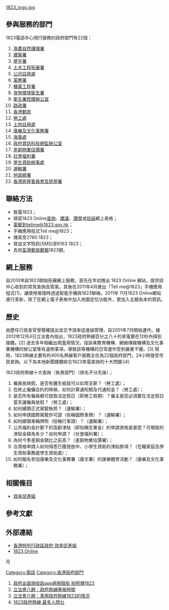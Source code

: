 [1823_logo.jpg](https://zh.wikipedia.org/wiki/File:1823_logo.jpg "fig:1823_logo.jpg")

## 參與服務的部門

1823電話中心現行服務的政府部門有22個：

1.  [漁農自然護理署](../Page/漁農自然護理署.md "wikilink")
2.  [建築署](../Page/建築署.md "wikilink")
3.  [屋宇署](../Page/屋宇署.md "wikilink")
4.  [土木工程拓展署](../Page/土木工程拓展署.md "wikilink")
5.  [公司註冊處](https://zh.wikipedia.org/wiki/公司註冊處 "wikilink")
6.  [渠務署](../Page/渠務署.md "wikilink")
7.  [機電工程署](../Page/機電工程署.md "wikilink")
8.  [食物環境衞生署](../Page/食物環境衞生署.md "wikilink")
9.  [衞生署控煙辦公室](https://zh.wikipedia.org/wiki/衞生署控煙辦公室 "wikilink")
10. [路政署](../Page/路政署.md "wikilink")
11. [香港郵政](../Page/香港郵政.md "wikilink")
12. [勞工處](../Page/勞工處.md "wikilink")
13. [土地註冊處](../Page/土地註冊處.md "wikilink")
14. [康樂及文化事務署](../Page/康樂及文化事務署.md "wikilink")
15. [海事處](../Page/海事處.md "wikilink")
16. [政府資訊科技總監辦公室](../Page/政府資訊科技總監辦公室.md "wikilink")
17. [差餉物業估價署](../Page/差餉物業估價署.md "wikilink")
18. [社會福利署](../Page/社會福利署.md "wikilink")
19. [學生資助辦事處](https://zh.wikipedia.org/wiki/學生資助辦事處 "wikilink")
20. [運輸署](../Page/運輸署.md "wikilink")
21. [地政總署](../Page/地政總署.md "wikilink")
22. [香港房屋委員會及](../Page/香港房屋委員會.md "wikilink")[房屋署](../Page/房屋署.md "wikilink")

## 聯絡方法

  - 致電1823；
  - 填寫1823
    Online[查詢](https://www.1823.gov.hk/big5/case/enquiry.aspx?type=enquiry)、[建議](https://www.1823.gov.hk/big5/case/enquiry.aspx?type=suggestion)、[讚賞](https://www.1823.gov.hk/big5/case/enquiry.aspx?type=compliment)或[投訴](https://www.1823.gov.hk/big5/case/complaint.aspx)網上表格；
  - 電郵到tellme@1823.gov.hk；
  - 手機應用程式Tell me@1823；
  - 傳真至2760 1823；
  - 發送文字短訊(SMS)至6163 1823；
  - 去信[荃灣郵局郵箱](../Page/荃灣.md "wikilink")1823號。

## 網上服務

自2010年起1823開始拓展網上服務，首先在年初推出 1823 Online
網站，提供該中心收到的常見查詢及答案。其後在2011年4月推出「Tell
me@1823」手機應用程式\[1\]，讓使用者隨時透過智能手機與1823聯絡。2011年 11月1823
Online網站進行革新，除了在網上電子表格中加入地圖定位功能外，更加入主題為本的資訊。

## 歷史

由歷任行政長官曾蔭權提出並交予效率促進組管理，自2001年7月開始運作。據2012年12月4日立法會內指出，1823政府熱線百分之八十的來電要在12秒內得到接聽。\[2\]
過去多年相繼出現濫用情況，投訴某教育機構、網絡傳媒機構及文化事業機構的辦公室等有違例事項，導致該等機構的日常運作受到嚴重干擾。\[3\]
現時，1823熱線主要有約400名熱線客戶服務主任為22個政府部門，24小時接受市民查詢。以下為本地新聞媒體綜合1823來電查詢的十大問題:\[4\]

1823政府熱線十大查詢（負責部門）（排名不分先後）；

1.  僱員放病假，是否有醫生紙就可以如常支薪？（勞工處）；
2.  在終止僱傭合約的時候，如何計算通知期及代通知金？（勞工處）；
3.  是否所有僱員都可放取法定假日（即勞工假期）？僱主是否必須要在法定假日當天讓僱員放假？（勞工處）；
4.  如何續領正式駕駛執照？（運輸署）；
5.  如何申請國際駕駛許可證（俗稱國際車牌）？（運輸署）；
6.  如何續領車輛牌照（俗稱行車證）？（運輸署）；
7.  公共福利金計劃下的高齡津貼（即俗稱生果金）的申請資格是甚麼？可領取的津貼金額為多少？如何申請？（社會福利署）；
8.  為何今季差餉金額比之前高？（差餉物業估價署）；
9.  合資格申請人如何得悉已獲發放中、小學生資助的津貼款項？（在職家庭及學生資助事務處學生資助處）；
10. 如何報名參加康樂及文化事務署（康文署）的康樂體育活動？（康樂及文化事務署）；

## 相關條目

  - [效率促進組](https://zh.wikipedia.org/wiki/效率促進組 "wikilink")

## 參考文獻

## 外部連結

  - [香港特別行政區政府
    效率促進組](https://web.archive.org/web/20150220051426/http://www.eu.gov.hk/)
  - [1823 Online](http://www.1823.gov.hk/)

月

[Category:電話](https://zh.wikipedia.org/wiki/Category:電話 "wikilink")
[Category:香港政府部門](https://zh.wikipedia.org/wiki/Category:香港政府部門 "wikilink")

1.  [政府出查詢投訴app病樹阻街
    拍照傳1823](http://news.hk.msn.com/local/article.aspx?cp-documentid=5116891)
2.  [立法會八題：政府熱線等候時間](http://www.info.gov.hk/gia/general/200212/04/1204174.htm)
3.  [立法會六題：濫用政府熱線1823的情況](http://www.info.gov.hk/gia/general/201512/16/P201512160819.htm)
4.  [1823政府熱線
    最多人問乜](http://hk.apple.nextmedia.com/realtime/news/20151011/54301308)